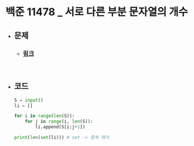 # 백준 11478 _ 서로 다른 부분 문자열의 개수

- ## 문제
    - ### [링크](https://www.acmicpc.net/problem/11478)

<br>

- ## 코드
    ```python
    S = input()
    li = []

    for i in range(len(S)):
        for j in range(i, len(S)):
            li.append(S[i:j+1])

    print(len(set(li))) # set -> 중복 제거
    ```